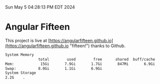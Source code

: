 Sun May  5 04:28:13 PM EDT 2024

# Angular Fifteen


This project is live at [https://angularfifteen.github.io](https://angularfifteen.github.io "fifteen!") thanks to Github.

```bash
System Memory
               total        used        free      shared  buff/cache   available
Mem:            15Gi       7.9Gi       1.7Gi       847Mi       6.9Gi       7.4Gi
Swap:          8.0Gi       1.1Gi       6.9Gi
System Storage
2.2G	.
